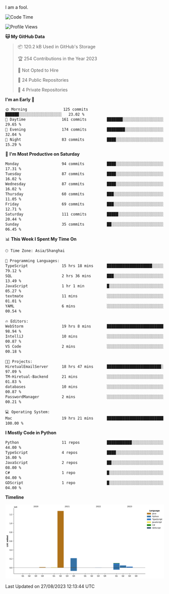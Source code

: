 I am a fool.

<!--START_SECTION:waka-->
![Code Time](http://img.shields.io/badge/Code%20Time-644%20hrs%2032%20mins-blue)

![Profile Views](http://img.shields.io/badge/Profile%20Views-0-blue)

**🐱 My GitHub Data** 

> 📦 120.2 kB Used in GitHub's Storage 
 > 
> 🏆 254 Contributions in the Year 2023
 > 
> 🚫 Not Opted to Hire
 > 
> 📜 24 Public Repositories 
 > 
> 🔑 4 Private Repositories 
 > 
**I'm an Early 🐤** 

```text
🌞 Morning                125 commits         ██████░░░░░░░░░░░░░░░░░░░   23.02 % 
🌆 Daytime                161 commits         ███████░░░░░░░░░░░░░░░░░░   29.65 % 
🌃 Evening                174 commits         ████████░░░░░░░░░░░░░░░░░   32.04 % 
🌙 Night                  83 commits          ████░░░░░░░░░░░░░░░░░░░░░   15.29 % 
```
📅 **I'm Most Productive on Saturday** 

```text
Monday                   94 commits          ████░░░░░░░░░░░░░░░░░░░░░   17.31 % 
Tuesday                  87 commits          ████░░░░░░░░░░░░░░░░░░░░░   16.02 % 
Wednesday                87 commits          ████░░░░░░░░░░░░░░░░░░░░░   16.02 % 
Thursday                 60 commits          ███░░░░░░░░░░░░░░░░░░░░░░   11.05 % 
Friday                   69 commits          ███░░░░░░░░░░░░░░░░░░░░░░   12.71 % 
Saturday                 111 commits         █████░░░░░░░░░░░░░░░░░░░░   20.44 % 
Sunday                   35 commits          ██░░░░░░░░░░░░░░░░░░░░░░░   06.45 % 
```


📊 **This Week I Spent My Time On** 

```text
🕑︎ Time Zone: Asia/Shanghai

💬 Programming Languages: 
TypeScript               15 hrs 18 mins      ████████████████████░░░░░   79.12 % 
SQL                      2 hrs 36 mins       ███░░░░░░░░░░░░░░░░░░░░░░   13.49 % 
JavaScript               1 hr 1 min          █░░░░░░░░░░░░░░░░░░░░░░░░   05.27 % 
textmate                 11 mins             ░░░░░░░░░░░░░░░░░░░░░░░░░   01.01 % 
YAML                     6 mins              ░░░░░░░░░░░░░░░░░░░░░░░░░   00.54 % 

🔥 Editors: 
WebStorm                 19 hrs 8 mins       █████████████████████████   98.94 % 
IntelliJ                 10 mins             ░░░░░░░░░░░░░░░░░░░░░░░░░   00.87 % 
VS Code                  2 mins              ░░░░░░░░░░░░░░░░░░░░░░░░░   00.18 % 

🐱‍💻 Projects: 
HiretualEmailServer      18 hrs 47 mins      ████████████████████████░   97.09 % 
TM-Hiretual-Backend      21 mins             ░░░░░░░░░░░░░░░░░░░░░░░░░   01.83 % 
databases                10 mins             ░░░░░░░░░░░░░░░░░░░░░░░░░   00.87 % 
PasswordManager          2 mins              ░░░░░░░░░░░░░░░░░░░░░░░░░   00.21 % 

💻 Operating System: 
Mac                      19 hrs 21 mins      █████████████████████████   100.00 % 
```

**I Mostly Code in Python** 

```text
Python                   11 repos            ███████████░░░░░░░░░░░░░░   44.00 % 
TypeScript               4 repos             ████░░░░░░░░░░░░░░░░░░░░░   16.00 % 
JavaScript               2 repos             ██░░░░░░░░░░░░░░░░░░░░░░░   08.00 % 
C#                       1 repo              █░░░░░░░░░░░░░░░░░░░░░░░░   04.00 % 
GDScript                 1 repo              █░░░░░░░░░░░░░░░░░░░░░░░░   04.00 % 
```



**Timeline**

![Lines of Code chart](https://raw.githubusercontent.com/VeejaLiu/VeejaLiu/master/assets/bar_graph.png)


 Last Updated on 27/08/2023 12:13:44 UTC
<!--END_SECTION:waka-->
